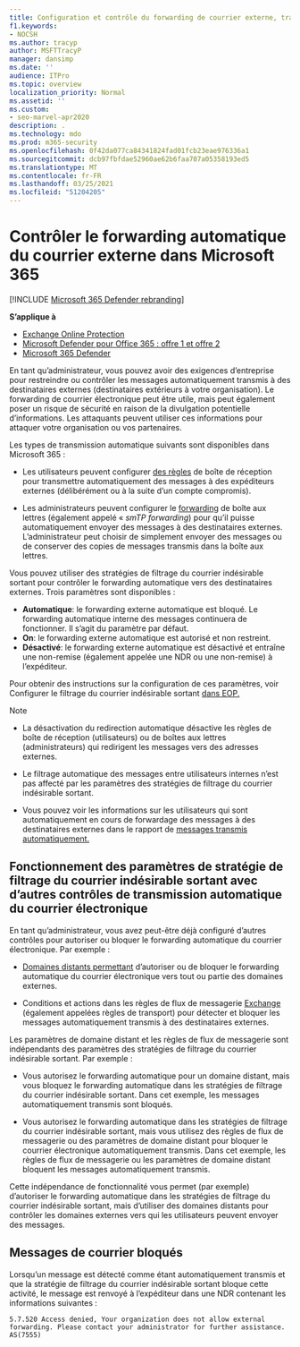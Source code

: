 ```yaml
---
title: Configuration et contrôle du forwarding de courrier externe, transmission automatique, 5.7.520 Accès refusé, désactivation du forwarding externe, Votre administrateur a désactivé le forwarding externe, stratégie anti-courrier indésirable sortant
f1.keywords:
- NOCSH
ms.author: tracyp
author: MSFTTracyP
manager: dansimp
ms.date: ''
audience: ITPro
ms.topic: overview
localization_priority: Normal
ms.assetid: ''
ms.custom:
- seo-marvel-apr2020
description: .
ms.technology: mdo
ms.prod: m365-security
ms.openlocfilehash: 0f42da077ca84341824fad01fcb23eae976336a1
ms.sourcegitcommit: dcb97fbfdae52960ae62b6faa707a05358193ed5
ms.translationtype: MT
ms.contentlocale: fr-FR
ms.lasthandoff: 03/25/2021
ms.locfileid: "51204205"
---
```

# <a name="control-automatic-external-email-forwarding-in-microsoft-365"></a>Contrôler le forwarding automatique du courrier externe dans Microsoft 365

[!INCLUDE [Microsoft 365 Defender rebranding](../includes/microsoft-defender-for-office.md)]

**S’applique à**
- [Exchange Online Protection](exchange-online-protection-overview.md)
- [Microsoft Defender pour Office 365 : offre 1 et offre 2](defender-for-office-365.md)
- [Microsoft 365 Defender](../defender/microsoft-365-defender.md)

En tant qu’administrateur, vous pouvez avoir des exigences d’entreprise pour restreindre ou contrôler les messages automatiquement transmis à des destinataires externes (destinataires extérieurs à votre organisation). Le forwarding de courrier électronique peut être utile, mais peut également poser un risque de sécurité en raison de la divulgation potentielle d’informations. Les attaquants peuvent utiliser ces informations pour attaquer votre organisation ou vos partenaires.


Les types de transmission automatique suivants sont disponibles dans Microsoft 365 :

- Les utilisateurs peuvent configurer [des règles](https://support.microsoft.com/office/c24f5dea-9465-4df4-ad17-a50704d66c59) de boîte de réception pour transmettre automatiquement des messages à des expéditeurs externes (délibérément ou à la suite d’un compte compromis).

- Les administrateurs peuvent configurer le [forwarding](/exchange/recipients-in-exchange-online/manage-user-mailboxes/configure-email-forwarding) de boîte aux lettres (également appelé « _smTP forwarding_) pour qu’il puisse automatiquement envoyer des messages à des destinataires externes. L’administrateur peut choisir de simplement envoyer des messages ou de conserver des copies de messages transmis dans la boîte aux lettres.

Vous pouvez utiliser des stratégies de filtrage du courrier indésirable sortant pour contrôler le forwarding automatique vers des destinataires externes. Trois paramètres sont disponibles :

- **Automatique**: le forwarding externe automatique est bloqué. Le forwarding automatique interne des messages continuera de fonctionner. Il s’agit du paramètre par défaut.
- **On**: le forwarding externe automatique est autorisé et non restreint.
- **Désactivé**: le forwarding externe automatique est désactivé et entraîne une non-remise (également appelée une NDR ou une non-remise) à l’expéditeur.

Pour obtenir des instructions sur la configuration de ces paramètres, voir Configurer le filtrage du courrier indésirable sortant [dans EOP.](configure-the-outbound-spam-policy.md)

> [!NOTE]
>
> - La désactivation du redirection automatique désactive les règles de boîte de réception (utilisateurs) ou de boîtes aux lettres (administrateurs) qui redirigent les messages vers des adresses externes.
>
> - Le filtrage automatique des messages entre utilisateurs internes n’est pas affecté par les paramètres des stratégies de filtrage du courrier indésirable sortant.
>
> - Vous pouvez voir les informations sur les utilisateurs qui sont automatiquement en cours de forwardage des messages à des destinataires externes dans le rapport de [messages transmis automatiquement.](mfi-auto-forwarded-messages-report.md)

## <a name="how-the-outbound-spam-filter-policy-settings-work-with-other-automatic-email-forwarding-controls"></a>Fonctionnement des paramètres de stratégie de filtrage du courrier indésirable sortant avec d’autres contrôles de transmission automatique du courrier électronique

En tant qu’administrateur, vous avez peut-être déjà configuré d’autres contrôles pour autoriser ou bloquer le forwarding automatique du courrier électronique. Par exemple :

- [Domaines distants permettant](/exchange/mail-flow-best-practices/remote-domains/remote-domains) d’autoriser ou de bloquer le forwarding automatique du courrier électronique vers tout ou partie des domaines externes.

- Conditions et actions dans les règles de flux de messagerie [Exchange](/exchange/security-and-compliance/mail-flow-rules/mail-flow-rules) (également appelées règles de transport) pour détecter et bloquer les messages automatiquement transmis à des destinataires externes.

Les paramètres de domaine distant et les règles de flux de messagerie sont indépendants des paramètres des stratégies de filtrage du courrier indésirable sortant. Par exemple :

- Vous autorisez le forwarding automatique pour un domaine distant, mais vous bloquez le forwarding automatique dans les stratégies de filtrage du courrier indésirable sortant. Dans cet exemple, les messages automatiquement transmis sont bloqués.

- Vous autorisez le forwarding automatique dans les stratégies de filtrage du courrier indésirable sortant, mais vous utilisez des règles de flux de messagerie ou des paramètres de domaine distant pour bloquer le courrier électronique automatiquement transmis. Dans cet exemple, les règles de flux de messagerie ou les paramètres de domaine distant bloquent les messages automatiquement transmis.

Cette indépendance de fonctionnalité vous permet (par exemple) d’autoriser le forwarding automatique dans les stratégies de filtrage du courrier indésirable sortant, mais d’utiliser des domaines distants pour contrôler les domaines externes vers qui les utilisateurs peuvent envoyer des messages.

## <a name="blocked-email-forwarding-messages"></a>Messages de courrier bloqués

Lorsqu’un message est détecté comme étant [](configure-the-outbound-spam-policy.md) automatiquement transmis et  que la stratégie de filtrage du courrier indésirable sortant bloque cette activité, le message est renvoyé à l’expéditeur dans une NDR contenant les informations suivantes :

`5.7.520 Access denied, Your organization does not allow external forwarding. Please contact your administrator for further assistance. AS(7555)`